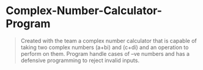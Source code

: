# Complex-Number-Calculator-Program
> Created with the team a complex number calculator that is capable of taking two complex numbers (a+bi) and (c+di) and an operation to perform on them. Program handle cases of –ve numbers and has a defensive programming to reject invalid inputs.

